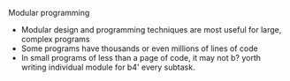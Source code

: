 Modular programming
- Modular design and programming techniques are most useful for large, complex programs
- Some programs have thousands or even millions of lines of code
- In small programs of less than a page of code, it may not b? yorth writing individual module for b4' every subtask.
